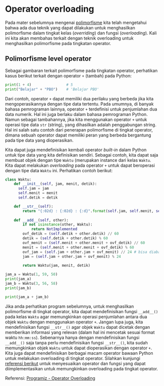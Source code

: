 # Operator overloading

Pada mater sebelumnya mengenai [polimorfisme](04_python_polymorphism.md) kita telah mengetahui bahwa ada dua teknik yang dapat dilakukan untuk menghasilkan polimorfisme dalam tingkat kelas (*overriding*) dan fungsi (*overloading*). Kali ini kita akan membahas terkait dengan teknik overloading untuk menghasilkan polimorfisme pada tingkatan operator.

## Polimorfisme level operator

Sebagai gambaran terkait polimorfisme pada tingkatan operator, perhatikan kasus berikut terkait dengan operator `+` (tambah) pada Python:

```Python
print(1 + 4)                # 5
print("Belajar" + "PBO")    # 'Belajar PBO'
```

Dari contoh, operator `+` dapat memiliki dua perilaku yang berbeda jika kita mengoperasikannya dengan tipe data tertentu. Pada umumnya, di banyak bahasa pemrograman lainnya, operator `+` terdefinisi untuk penjumlahan dua data numerik. Hal ini juga berlaku dalam bahasa pemrograman Python. Namun sebagai tambahannya, jika kita menggunakan operator `+` untuk operasi tipe data `str` (string), yang dihasilkan adalah penggabungan string. Hal ini salah satu contoh dari penerapan polimorfisme di tingkat operator, dimana sebuah operator dapat memiliki peran yang berbeda bergantung pada tipe data yang dioperasikan.

Kita dapat juga mendefinisikan kembali operator *built-in* dalam Python untuk tipe data yang kita definisikan sendiri. Sebagai contoh, kita dapat saja membuat objek dengan tipe `Waktu` (merupakan instance dari kelas `Waktu`. Kita dapat melakukan *overloading* pada operator `+` untuk dapat beroperasi dengan tipe data `Waktu` ini. Perhatikan contoh berikut:

```Python
class Waktu:
    def __init__(self, jam, menit, detik):
      self.jam = jam
      self.menit = menit
      self.detik = detik

    def __str__(self):
        return "{:02d} : {:02d} : {:d}".format(self.jam, self.menit, self.detik)
    
    def __add__(self, other):
        if not isinstance(other, Waktu):
            return NotImplemented
        ovf_detik = (self.detik + other.detik) // 60
        detik = (self.detik + other.detik) % 60
        ovf_menit = (self.menit + other.menit + ovf_detik) // 60
        menit = (self.menit + other.menit + ovf_detik) % 60
        ovf_jam = (self.jam + other.jam + ovf_menit) // 24 # bisa diabaikan
        jam = (self.jam + other.jam + ovf_menit) % 24
        
        return Waktu(jam, menit, detik) 

jam_a = Waktu(1, 59, 50)
print(jam_a)
jam_b = Waktu(3, 56, 58)
print(jam_b)

print(jam_a + jam_b)
```

Jika anda perhatikan program sebelumnya, untuk menghasilkan polimorfisme di tingkat operator, kita dapat mendefinisikan fungsi `__add__()` pada kelas `Waktu` agar memungkinkan operasi penjumlahan antara dua objek `Waktu` dengan menggunakan operator `+`. Jangan lupa juga, kita mendefinisikan fungsi `__str__()` agar objek `Waktu` dapat dicetak dengan memberikan informasi yang relevan (dalam hal ini mencetak sesuai format waktu `hh:mm:ss`). Sebenarnya hanya dengan mendefinisikan fungsi `__add__()` saja tanpa perlu mendefinisikan fungsi `__str__()`, kita sudah memungkinkan objek `Waktu` untuk dapat dioperasikan dengan operator `+`. Kita juga dapat mendefinisikan berbagai macam operator bawaan Python untuk melakukan overloading di tingkat operator. Silahkan kunjungi [referensi berikut](https://www.programiz.com/python-programming/operator-overloading) untuk menyesuaikan operator dan fungsi yang dapat diimplementasikan untuk memungkinkan overloading pada tingkat operator.

Referensi: [Programiz - Operator Overloading](https://www.programiz.com/python-programming/operator-overloading)